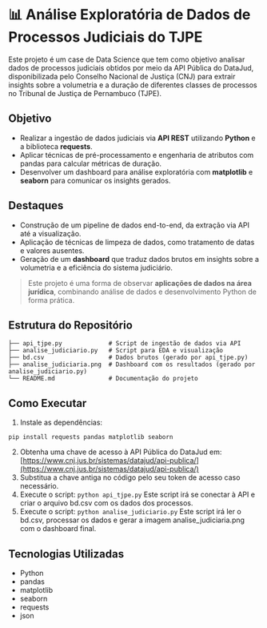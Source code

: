 # 📊 Análise Exploratória de Dados de Processos Judiciais do TJPE

Este projeto é um case de Data Science que tem como objetivo analisar dados de processos judiciais obtidos por meio da API Pública do DataJud, disponibilizada pelo Conselho Nacional de Justiça (CNJ) para extrair insights sobre a volumetria e a duração de diferentes classes de processos no Tribunal de Justiça de Pernambuco (TJPE).

## Objetivo
- Realizar a ingestão de dados judiciais via **API REST** utilizando **Python** e a biblioteca **requests**.
- Aplicar técnicas de pré-processamento e engenharia de atributos com pandas para calcular métricas de duração.
- Desenvolver um dashboard para análise exploratória com **matplotlib** e **seaborn** para comunicar os insights gerados.

## Destaques
- Construção de um pipeline de dados end-to-end, da extração via API até a visualização.
- Aplicação de técnicas de limpeza de dados, como tratamento de datas e valores ausentes.
- Geração de um **dashboard** que traduz dados brutos em insights sobre a volumetria e a eficiência do sistema judiciário.

> Este projeto é uma forma de observar **aplicações de dados na área jurídica**, combinando análise de dados e desenvolvimento Python de forma prática.

## Estrutura do Repositório
```
├── api_tjpe.py             # Script de ingestão de dados via API
├── analise_judiciario.py   # Script para EDA e visualização
├── bd.csv                  # Dados brutos (gerado por api_tjpe.py)
├── analise_judiciaria.png  # Dashboard com os resultados (gerado por analise_judiciario.py)
└── README.md               # Documentação do projeto
```
## Como Executar
1. Instale as dependências:

```pip install requests pandas matplotlib seaborn```

2. Obtenha uma chave de acesso à API Pública do DataJud em: [https://www.cnj.jus.br/sistemas/datajud/api-publica/](https://www.cnj.jus.br/sistemas/datajud/api-publica/)
3. Substitua a chave antiga no código pelo seu token de acesso caso necessário.
4. Execute o script:
```python api_tjpe.py```
Este script irá se conectar à API e criar o arquivo bd.csv com os dados dos processos.
5. Execute o script:
```python analise_judiciario.py```
Este script irá ler o bd.csv, processar os dados e gerar a imagem analise_judiciaria.png com o dashboard final.

## Tecnologias Utilizadas
- Python
- pandas
- matplotlib
- seaborn
- requests
- json
